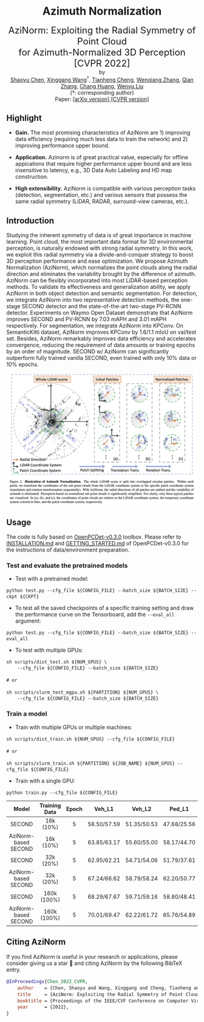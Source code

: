 <div align="center">
<h1>Azimuth Normalization </h1>
<span><font size="5", > AziNorm: Exploiting the Radial Symmetry of Point Cloud <br> for Azimuth-Normalized 3D Perception [CVPR 2022] </font></span>
<br>
by
<br>
<a href="https://scholar.google.com/citations?user=PIeNN2gAAAAJ&hl=en&oi=ao">Shaoyu Chen</a>, <a href="https://xinggangw.info/">Xinggang Wang</a><sup><span>&#8224;</span></sup>, <a href="https://scholar.google.com/citations?user=PH8rJHYAAAAJ&hl=en&oi=ao">Tianheng Cheng</a>, <a href="https://github.com/mulinmeng">Wenqiang Zhang</a>, <a href="https://scholar.google.com/citations?user=pCY-bikAAAAJ&hl=zh-CN">Qian Zhang</a>, <a href="https://scholar.google.com/citations?user=IyyEKyIAAAAJ&hl=zh-CN">Chang Huang</a>, <a href="http://eic.hust.edu.cn/professor/liuwenyu/"> Wenyu Liu</a>
</br>
(<span>&#8224;</span>: corresponding author)


<div>Paper: <a href="https://arxiv.org/abs/2203.13090">[arXiv version] </a><a href="https://openaccess.thecvf.com/content/CVPR2022/papers/Chen_AziNorm_Exploiting_the_Radial_Symmetry_of_Point_Cloud_for_Azimuth-Normalized_CVPR_2022_paper.pdf">  [CVPR version]</a></div> 

</div>

## Highlight
* **Gain.** The most promising characteristics of AziNorm are 1) improving data efficiency (requiring much less data to train the network) and 2) improving performance upper bound.


* **Application.** Azinorm is of great practical value, especially for offline appications that require higher performance upper bound and are less insensitive to latency, e.g., 3D Data Auto Labeling and HD map construction.

* **High extensibility.** AziNorm is compatible with various perception tasks (detection, segmentation, etc.) and various sensors that possess the same radial symmetry (LiDAR, RADAR, surround-view cameras, etc.).


## Introduction
Studying the inherent symmetry of data is of great importance in machine learning. Point cloud, the most important data format for 3D environmental perception, is naturally endowed with strong radial symmetry. In this work, we exploit this radial symmetry via a divide-and-conquer strategy to boost 3D perception performance and ease optimization. We propose Azimuth Normalization (AziNorm), which normalizes the point clouds along the radial direction and eliminates the variability brought by the difference of azimuth. AziNorm can be flexibly incorporated into most LiDAR-based perception methods. To validate its effectiveness and generalization ability, we apply AziNorm in both object detection and semantic segmentation. For detection, we integrate AziNorm into two representative detection methods, the one-stage SECOND detector and the state-of-the-art two-stage PV-RCNN detector. Experiments on Waymo Open Dataset demonstrate that AziNorm improves SECOND and PV-RCNN by 7.03 mAPH and 3.01 mAPH respectively. For segmentation, we integrate AziNorm into KPConv. On SemanticKitti dataset, AziNorm improves KPConv by 1.6/1.1 mIoU on val/test set. Besides, AziNorm remarkably improves data efficiency and accelerates convergence, reducing the requirement of data amounts or training epochs by an order of magnitude. SECOND w/ AziNorm can significantly outperform fully trained vanilla SECOND, even trained with only 10\% data or 10\% epochs.


![framework](./docs/framework.png)


## Usage
The code is fully based on [OpenPCDet-v0.3.0](https://github.com/open-mmlab/OpenPCDet/tree/a7cf5368d9cbc3969b4613c9e61ba4dcaf217517) toolbox.
Please refer to [INSTALLATION.md](https://github.com/open-mmlab/OpenPCDet/blob/a7cf5368d9cbc3969b4613c9e61ba4dcaf217517/docs/INSTALL.md) and [GETTING_STARTED.md](https://github.com/open-mmlab/OpenPCDet/blob/a7cf5368d9cbc3969b4613c9e61ba4dcaf217517/docs/GETTING_STARTED.md) of OpenPCDet-v0.3.0 for the instructions of data/environment preparation.

### Test and evaluate the pretrained models
* Test with a pretrained model: 
```shell script
python test.py --cfg_file ${CONFIG_FILE} --batch_size ${BATCH_SIZE} --ckpt ${CKPT}
```

* To test all the saved checkpoints of a specific training setting and draw the performance curve on the Tensorboard, add the `--eval_all` argument: 
```shell script
python test.py --cfg_file ${CONFIG_FILE} --batch_size ${BATCH_SIZE} --eval_all
```

* To test with multiple GPUs:
```shell script
sh scripts/dist_test.sh ${NUM_GPUS} \
    --cfg_file ${CONFIG_FILE} --batch_size ${BATCH_SIZE}

# or

sh scripts/slurm_test_mgpu.sh ${PARTITION} ${NUM_GPUS} \ 
    --cfg_file ${CONFIG_FILE} --batch_size ${BATCH_SIZE}
```


### Train a model
* Train with multiple GPUs or multiple machines:
```shell script
sh scripts/dist_train.sh ${NUM_GPUS} --cfg_file ${CONFIG_FILE}

# or 

sh scripts/slurm_train.sh ${PARTITION} ${JOB_NAME} ${NUM_GPUS} --cfg_file ${CONFIG_FILE}
```

* Train with a single GPU:
```shell script
python train.py --cfg_file ${CONFIG_FILE}
```


| Model | Training Data | Epoch | Veh_L1 | Veh_L2 | Ped_L1 | Ped_L2 | Cyc_L1 | Cyc_L2 | Download |
| :---: | :---: | :---: | :---: | :---: | :---: | :---: | :---: | :---: | :---: |
| SECOND | 16k (10%) | 5 | 58.50/57.59 | 51.35/50.53 | 47.68/25.56 | 40.56/21.74 | 39.44/25.76 | 38.10/24.89 |
| AziNorm-based SECOND | 16k (10%) | 5 | 63.85/63.17 | 55.60/55.00 | 58.17/44.70 | 49.95/38.35 | 57.95/54.99 | 56.01/53.15 |
| SECOND | 32k (20%) | 5 | 62.95/62.21 | 54.71/54.06 | 51.79/37.61 | 44.69/32.40 | 44.27/39.87 | 42.78/38.53 |
| AziNorm-based SECOND | 32k (20%) | 5 | 67.24/66.62 | 58.79/58.24 | 62.20/50.77 | 53.80/43.85 | 60.86/59.62 | 58.70/57.50 |
| SECOND | 160k (100%) | 5 | 68.29/67.67 | 59.71/59.16 | 58.80/48.41 | 51.32/42.17 | 52.82/51.64 | 51.11/49.96 |
| AziNorm-based SECOND | 160k (100%) | 5 | 70.01/69.47 | 62.22/61.72 | 65.76/54.89 | 57.15/47.62 | 64.05/62.79 | 61.72/60.51 |

## Citing AziNorm
If you find AziNorm is useful in your research or applications, please consider giving us a star &#127775; and citing AziNorm by the following BibTeX entry.

```BibTeX
@InProceedings{Chen_2022_CVPR,
    author    = {Chen, Shaoyu and Wang, Xinggang and Cheng, Tianheng and Zhang, Wenqiang and Zhang, Qian and Huang, Chang and Liu, Wenyu},
    title     = {AziNorm: Exploiting the Radial Symmetry of Point Cloud for Azimuth-Normalized 3D Perception},
    booktitle = {Proceedings of the IEEE/CVF Conference on Computer Vision and Pattern Recognition (CVPR)},
    year      = {2022},
}
```
